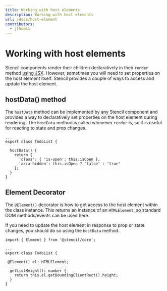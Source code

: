 ```yaml
---
title: Working with host elements
description: Working with host elements
url: /docs/host-element
contributors:
  - jthoms1
---
```


# Working with host elements

Stencil components render their children declaratively in their `render` method [using JSX](templating-jsx). However, sometimes you will need to set properties on the host element itself. Stencil provides a couple of ways to access and update the host element.


## hostData() method

The `hostData` method can be implemented by any Stencil component and provides a way to declaratively set properties on the host element during rendering. The `hostData` method is called whenever `render` is, so it is useful for reacting to state and prop changes.

```tsx
...
export class TodoList {

  hostData() {
    return {
      'class': { 'is-open': this.isOpen },
      'aria-hidden': this.isOpen ? 'false' : 'true'
    };
  }
}
```

## Element Decorator

The `@Element()` decorator is how to get access to the host element within the class instance. This returns an instance of an `HTMLElement`, so standard DOM methods/events can be used here.

If you need to update the host element in response to prop or state changes, you should do so using the `hostData` method.

```tsx
import { Element } from '@stencil/core';

...
export class TodoList {

 @Element() el: HTMLElement;

  getListHeight(): number {
    return this.el.getBoundingClientRect().height;
  }
}
```
